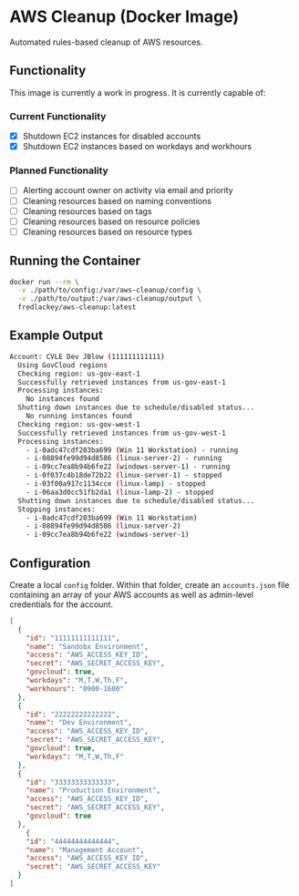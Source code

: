 # AWS Cleanup (Docker Image)  

Automated rules-based cleanup of AWS resources.

## Functionality

This image is currently a work in progress.  It is currently capable of:

### Current Functionality

- [x] Shutdown EC2 instances for disabled accounts
- [x] Shutdown EC2 instances based on workdays and workhours

### Planned Functionality

- [ ] Alerting account owner on activity via email and priority
- [ ] Cleaning resources based on naming conventions
- [ ] Cleaning resources based on tags
- [ ] Cleaning resources based on resource policies
- [ ] Cleaning resources based on resource types

## Running the Container

```bash
docker run --rm \
  -v ./path/to/config:/var/aws-cleanup/config \
  -v ./path/to/output:/var/aws-cleanup/output \
  fredlackey/aws-cleanup:latest
```

## Example Output

```bash
Account: CVLE Dev JBlow (111111111111)
  Using GovCloud regions
  Checking region: us-gov-east-1
  Successfully retrieved instances from us-gov-east-1
  Processing instances:
    No instances found
  Shutting down instances due to schedule/disabled status...
    No running instances found
  Checking region: us-gov-west-1
  Successfully retrieved instances from us-gov-west-1
  Processing instances:
    - i-0adc47cdf203ba699 (Win 11 Workstation) - running
    - i-08894fe99d94d8586 (linux-server-2) - running
    - i-09cc7ea8b94b6fe22 (windows-server-1) - running
    - i-0f037c4b18de72b22 (linux-server-1) - stopped
    - i-03f00a917c1134cce (linux-lamp) - stopped
    - i-06aa3d0cc51fb2da1 (linux-lamp-2) - stopped
  Shutting down instances due to schedule/disabled status...
  Stopping instances:
    - i-0adc47cdf203ba699 (Win 11 Workstation)
    - i-08894fe99d94d8586 (linux-server-2)
    - i-09cc7ea8b94b6fe22 (windows-server-1)
```

## Configuration  

Create a local `config` folder.  Within that folder, create an `accounts.json` file containing an array of your AWS accounts as well as admin-level credentials for the account.  

```json
[
  {
    "id": "11111111111111",
    "name": "Sandobx Environment",
    "access": "AWS_ACCESS_KEY_ID",
    "secret": "AWS_SECRET_ACCESS_KEY",
    "govcloud": true,
    "workdays": "M,T,W,Th,F",
    "workhours": "0900-1600"
  },
  {
    "id": "22222222222222",
    "name": "Dev Environment",
    "access": "AWS_ACCESS_KEY_ID",
    "secret": "AWS_SECRET_ACCESS_KEY",
    "govcloud": true,
    "workdays": "M,T,W,Th,F"
  },
  {
    "id": "33333333333333",
    "name": "Production Environment",
    "access": "AWS_ACCESS_KEY_ID",
    "secret": "AWS_SECRET_ACCESS_KEY",
    "govcloud": true
  },
    {
    "id": "44444444444444",
    "name": "Management Account",
    "access": "AWS_ACCESS_KEY_ID",
    "secret": "AWS_SECRET_ACCESS_KEY"
  }
]
```  

